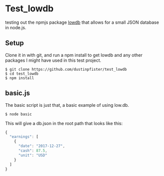 # Test_lowdb

testing out the npmjs package [lowdb](https://www.npmjs.com/package/lowdb) that allows for a small JSON database in node.js.

## Setup

Clone it in with git, and run a npm install to get lowdb and any other packages I might have used in this test project.

```
$ git clone https://github.com/dustinpfister/test_lowdb
$ cd test_lowdb
$ npm install
```

## basic.js

The basic script is just that, a basic example of using low.db.

```
$ node basic
```

This will give a db.json in the root path that looks like this:

```js
{
  "earnings": [
    {
      "date": "2017-12-27",
      "cash": 87.5,
      "unit": "USD"
    }
  ]
}
```